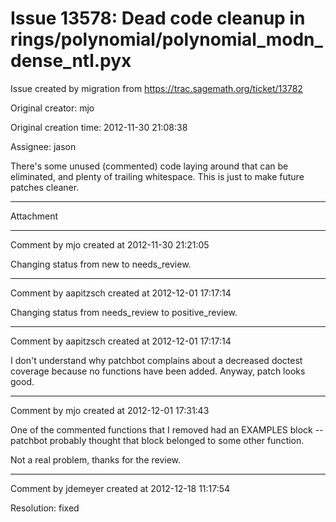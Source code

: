 # Issue 13578: Dead code cleanup in rings/polynomial/polynomial_modn_dense_ntl.pyx

Issue created by migration from https://trac.sagemath.org/ticket/13782

Original creator: mjo

Original creation time: 2012-11-30 21:08:38

Assignee: jason

There's some unused (commented) code laying around that can be eliminated, and plenty of trailing whitespace. This is just to make future patches cleaner.



---

Attachment


---

Comment by mjo created at 2012-11-30 21:21:05

Changing status from new to needs_review.


---

Comment by aapitzsch created at 2012-12-01 17:17:14

Changing status from needs_review to positive_review.


---

Comment by aapitzsch created at 2012-12-01 17:17:14

I don't understand why patchbot complains about a decreased doctest coverage because no functions have been added. Anyway, patch looks good.


---

Comment by mjo created at 2012-12-01 17:31:43

One of the commented functions that I removed had an EXAMPLES block -- patchbot probably thought that block belonged to some other function.

Not a real problem, thanks for the review.


---

Comment by jdemeyer created at 2012-12-18 11:17:54

Resolution: fixed
